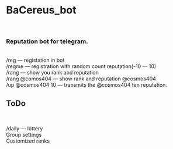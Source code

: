 <h1>BaCereus_bot</h1></br>

<h3>Reputation bot for telegram.</h3></br>
/reg — registation in bot</br>
/regme — registration with random count reputation(-10 — 10)</br>
/rang — show you rank and reputation</br>
/rang @comos404 — show rank and reputation @cosmos404</br>
/up @cosmos404 10 — transmits the @cosmos404 ten reputation.</br>

<h2>ToDo</h2></br>

/daily — lottery</br>
Group settings</br>
Customized ranks</br>